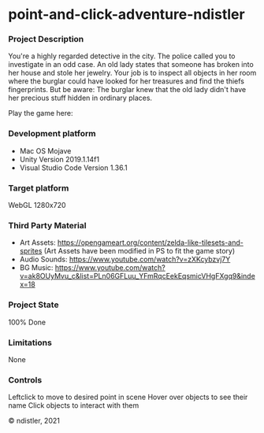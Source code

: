 # point-and-click-adventure-ndistler

### Project Description
You're a highly regarded detective in the city. The police called you to investigate in an odd case. An old lady states that someone has broken into her house and stole her jewelry. Your job is to inspect all objects in her room where the burglar could have looked for her treasures and find the thiefs fingerprints. 
But be aware: The burglar knew that the old lady didn't have her precious stuff hidden in ordinary places.

Play the game here:


### Development platform
* Mac OS Mojave
* Unity Version 2019.1.14f1
* Visual Studio Code Version 1.36.1


### Target platform
WebGL 1280x720


### Third Party Material
* Art Assets: https://opengameart.org/content/zelda-like-tilesets-and-sprites (Art Assets have been modified in PS to fit the game story)
* Audio Sounds: https://www.youtube.com/watch?v=zXKcybzvj7Y
* BG Music: https://www.youtube.com/watch?v=ak8OUyMvu_c&list=PLn06GFLuu_YFmRqcEekEqsmicVHgFXgq9&index=18


### Project State
100% Done


### Limitations
None


### Controls
Leftclick to move to desired point in scene
Hover over objects to see their name
Click objects to interact with them

© ndistler, 2021






